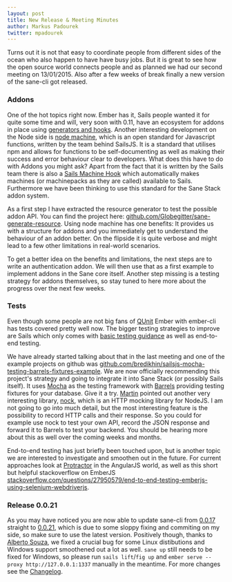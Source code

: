 ```yaml
---
layout: post
title: New Release & Meeting Minutes
author: Markus Padourek
twitter: mpadourek
---
```


Turns out it is not that easy to coordinate people from different sides of the ocean who also happen to have have busy jobs. But it is great to see how the open source world connects people and as planned we had our second meeting on 13/01/2015. Also after a few weeks of break finally a new version of the sane-cli got released.

<!-- more -->

### Addons

One of the hot topics right now. Ember has it, Sails people wanted it for quite some time and will, very soon with 0.11, have an ecosystem for addons in place using [generators and hooks](http://sailsjs.org/#/documentation/concepts/extending-sails). Another interesting development on the Node side is [node machine](http://node-machine.org/), which is an open standard for Javascript functions, written by the team behind SailsJS. It is a standard that utilises npm and allows for functions to be self-documenting as well as making their success and error behaviour clear to developers. What does this have to do with Addons you might ask? Apart from the fact that it is written by the Sails team there is also a [Sails Machine Hook](https://github.com/node-machine/sails-hook-machines) which automatically makes machines (or machinepacks as they are called) available to Sails. Furthermore we have been thinking to use this standard for the Sane Stack addon system.

As a first step I have extracted the resource generator to test the possible addon API. You can find the project here: [github.com/Globegitter/sane-generate-resource](https://github.com/Globegitter/sane-generate-resource). Using node machine has one benefits: It provides us with a structure for addons and you immediately get to understand the behaviour of an addon better. On the flipside it is quite verbose and might lead to a few other limitations in real-world scenarios.

To get a better idea on the benefits and limitations, the next steps are to write an authentication addon. We will then use that as a first example to implement addons in the Sane core itself. Another step missing is a testing strategy for addons themselves, so stay tuned to here more about the progress over the next few weeks.

### Tests

Even though some people are not big fans of [QUnit](http://qunitjs.com/) Ember with ember-cli has tests covered pretty well now. The bigger testing strategies to improve are Sails which only comes with [basic testing guidance](http://sailsjs.org/#/documentation/concepts/Testing) as well as end-to-end testing.

We have already started talking about that in the last meeting and one of the example projects on github was [github.com/bredikhin/sailsjs-mocha-testing-barrels-fixtures-example](https://github.com/bredikhin/sailsjs-mocha-testing-barrels-fixtures-example). We are now officially recommending this project's strategy and going to integrate it into Sane Stack (or possibly Sails itself). It uses [Mocha](http://mochajs.org/) as the testing framework with [Barrels](https://github.com/bredikhin/barrels/) providing testing fixtures for your database. Give it a try. [Martin](https://twitter.com/cyberseer) pointed out another very interesting library, [nock](https://github.com/pgte/nock), which is an HTTP mocking library for NodeJS. I am not going to go into much detail, but the most interesting feature is the possibility to record HTTP calls and their response. So you could for example use nock to test your own API, record the JSON response and forward it to Barrels to test your backend. You should be hearing more about this as well over the coming weeks and months.

End-to-end testing has just briefly been touched upon, but is another topic we are interested to investigate and smoothen out in the future. For current approaches look at [Protractor](https://github.com/angular/protractor) in the AngularJS world, as well as this short but helpful stackoverflow on EmberJS [stackoverflow.com/questions/27950579/end-to-end-testing-emberjs-using-selenium-webdriverjs](http://stackoverflow.com/questions/27950579/end-to-end-testing-emberjs-using-selenium-webdriverjs).

### Release 0.0.21

As you may have noticed you are now able to update sane-cli from [0.0.17](https://github.com/artificialio/sane/releases/tag/0.0.17) straight to [0.0.21](https://github.com/artificialio/sane/releases/tag/0.0.21), which is due to some sloppy fixing and commiting on my side, so make sure to use the latest version. Positively though, thanks to [Alberto Souza](https://github.com/albertosouza), we fixed a crucial bug for some Linux distibutions and Windows support smoothened out a lot as well. `sane up` still needs to be fixed for Windows, so please run `sails lift`/`fig up` and `ember serve --proxy http://127.0.0.1:1337` manually in the meantime. For more changes see the [Changelog](https://github.com/artificialio/sane/blob/master/CHANGELOG.md).
